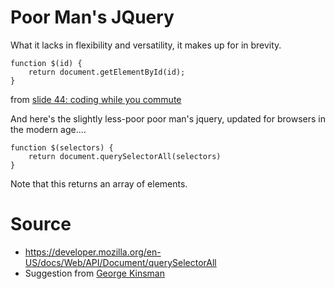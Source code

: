 # Poor Man's JQuery

What it lacks in flexibility and versatility, it makes up for in brevity. 

    function $(id) {
        return document.getElementById(id);
    }

    
from [slide 44: coding while you commute](http://www.secretgeek.net/higgins/slides_alt_net.html#44)

And here's the slightly less-poor poor man's jquery, updated for browsers in the modern age....


    function $(selectors) {
        return document.querySelectorAll(selectors)
    }
    
Note that this returns an array of elements.     

# Source

 * https://developer.mozilla.org/en-US/docs/Web/API/Document/querySelectorAll
 * Suggestion from [George Kinsman](https://github.com/gkinsman)
